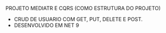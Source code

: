 

PROJETO MEDIATR E CQRS (COMO ESTRUTURA DO PROJETO)
- CRUD DE USUARIO COM  GET, PUT, DELETE E POST.
- DESENVOLVIDO EM NET 9
